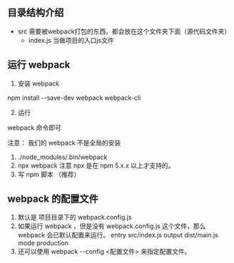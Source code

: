 ## 目录结构介绍

- src         需要被webpack打包的东西，都会放在这个文件夹下面（源代码文件夹）
  - index.js  当做项目的入口js文件


## 运行 webpack

1. 安装 webpack

  npm install --save-dev webpack webpack-cli

2. 运行

  webpack 命令即可

  注意： 我们的 webpack 不是全局的安装

  1. ./node_modules/.bin/webpack
  2. npx webpack  注意 npx 是在 npm 5.x.x 以上才支持的。
  3. 写 npm 脚本 （推荐）

## webpack 的配置文件

1. 默认是 项目目录下的 webpack.config.js
2. 如果运行 webpack ，但是没有 webpack.config.js 这个文件，那么 webpack 会已默认配置来运行。
  entry         src/index.js
  output        dist/main.js
  mode          production
3. 还可以使用 webpack --config <配置文件> 来指定配置文件。
